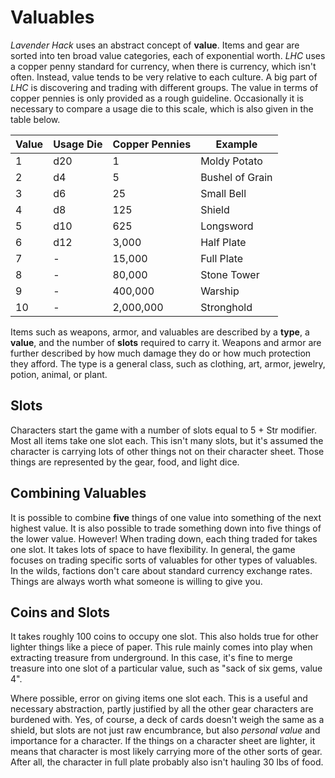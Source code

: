 # Valuables

_Lavender Hack_ uses an abstract concept of **value**. Items and gear are sorted into ten broad value categories, each of exponential worth. _LHC_ uses a copper penny standard for currency, when there is currency, which isn't often. Instead, value tends to be very relative to each culture. A big part of _LHC_ is discovering and trading with different groups. The value in terms of copper pennies is only provided as a rough guideline. Occasionally it is necessary to compare a usage die to this scale, which is also given in the table below.

| Value | Usage Die | Copper Pennies | Example |
| --- | --- | --- | --- |
| 1 | d20 | 1 | Moldy Potato |
| 2 | d4 | 5 | Bushel of Grain |
| 3 | d6 | 25 | Small Bell |
| 4 | d8 | 125 | Shield |
| 5 | d10 | 625 | Longsword |
| 6 | d12 | 3,000 | Half Plate |
| 7 | - | 15,000 | Full Plate |
| 8 | - | 80,000 | Stone Tower |
| 9 | - | 400,000 | Warship |
| 10 | - | 2,000,000 | Stronghold |

Items such as weapons, armor, and valuables are described by a **type**, a **value**, and the number of **slots** required to carry it. Weapons and armor are further described by how much damage they do or how much protection they afford. The type is a general class, such as clothing, art, armor, jewelry, potion, animal, or plant.

## Slots

Characters start the game with a number of slots equal to 5 + Str modifier. Most all items take one slot each. This isn't many slots, but it's assumed the character is carrying lots of other things not on their character sheet. Those things are represented by the gear, food, and light dice.

## Combining Valuables

It is possible to combine **five** things of one value into something of the next highest value. It is also possible to trade something down into five things of the lower value. However! When trading down, each thing traded for takes one slot. It takes lots of space to have flexibility. In general, the game focuses on trading specific sorts of valuables for other types of valuables. In the wilds, factions don't care about standard currency exchange rates. Things are always worth what someone is willing to give you.

## Coins and Slots

It takes roughly 100 coins to occupy one slot. This also holds true for other lighter things like a piece of paper. This rule mainly comes into play when extracting treasure from underground. In this case, it's fine to merge treasure into one slot of a particular value, such as "sack of six gems, value 4".

Where possible, error on giving items one slot each. This is a useful and necessary abstraction, partly justified by all the other gear characters are burdened with. Yes, of course, a deck of cards doesn't weigh the same as a shield, but slots are not just raw encumbrance, but also _personal value_ and importance for a character. If the things on a character sheet are lighter, it means that character is most likely carrying more of the other sorts of gear. After all, the character in full plate probably also isn't hauling 30 lbs of food.
